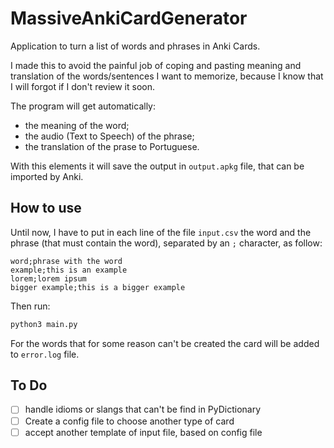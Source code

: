 # MassiveAnkiCardGenerator

Application to turn a list of words and phrases in Anki Cards.

I made this to avoid the painful job of coping and pasting meaning and translation of the words/sentences I want to memorize, because I know that I will forgot if I don't review it soon.

The program will get automatically:
- the meaning of the word;
- the audio (Text to Speech) of the phrase;  
- the translation of the prase to Portuguese.

With this elements it will save the output in `output.apkg` file, that can be imported by Anki.

## How to use

Until now, I have to put in each line of the file `input.csv` the word and the phrase (that must contain the word), separated by an `;` character, as follow:

```
word;phrase with the word
example;this is an example
lorem;lorem ipsum
bigger example;this is a bigger example
```

Then run:

``` bash
python3 main.py
```

For the words that for some reason can't be created the card will be added to `error.log` file.


## To Do

- [ ] handle idioms or slangs that can't be find in PyDictionary
- [ ] Create a config file to choose another type of card
- [ ] accept another template of input file, based on config file
